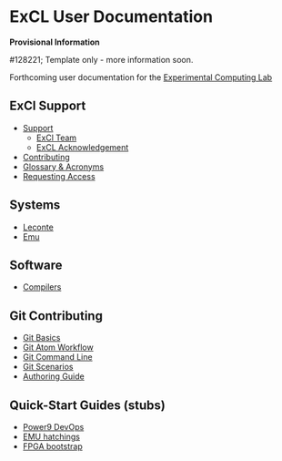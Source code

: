 # ExCL User Documentation

**Provisional Information**

#128221; Template only - more information soon.

Forthcoming user documentation for the [Experimental Computing Lab](https://excl.ornl.gov/)

## ExCl Support

- [Support](SUPPORT.md)
  - [ExCl Team](MEMBERS.md)
  - [ExCL Acknowledgement](acknowledge.md)
- [Contributing](CONTRIBUTING.md)
- [Glossary & Acronyms](GLOSSARY_.md)
- [Requesting Access](access-info.md)

## Systems 

- [Leconte](hosts/leconte.md)
- [Emu](hosts/emu.md)

## Software

- [Compilers](software/compilers.md)

## Git Contributing
- [Git Basics](contributing/git-basics.md)
 - [Git Atom Workflow](contributing/git-workflow.md)
 - [Git Command Line](contributing/git-command-line.md)
 - [Git Scenarios](contributing/git-scenarios.md)
- [Authoring Guide](contributing/authoring-guide.md)

## Quick-Start Guides (stubs)
  - [Power9 DevOps](quick-starts/power9-devops-quick-start.md)
  - [EMU hatchings](quick-starts/emu-quick-start.md)
  - [FPGA bootstrap](quick-starts/fpga-quick-start.md)

